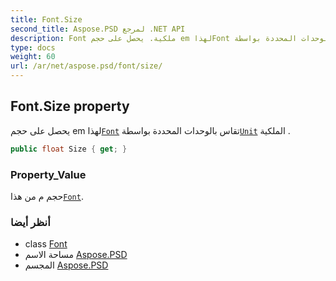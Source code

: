 ```yaml
---
title: Font.Size
second_title: Aspose.PSD لمرجع .NET API
description: Font ملكية. يحصل على حجم em لهذاFont تقاس بالوحدات المحددة بواسطةUnit الملكية .
type: docs
weight: 60
url: /ar/net/aspose.psd/font/size/
---
```

## Font.Size property

يحصل على حجم em لهذا[`Font`](../) تقاس بالوحدات المحددة بواسطة[`Unit`](../unit/) الملكية .

```csharp
public float Size { get; }
```

### Property_Value

حجم م من هذا[`Font`](../).

### أنظر أيضا

* class [Font](../)
* مساحة الاسم [Aspose.PSD](../../font/)
* المجسم [Aspose.PSD](../../../)


